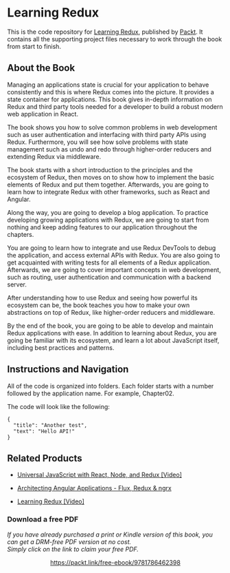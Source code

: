 


# Learning Redux
This is the code repository for [Learning Redux](https://www.packtpub.com/web-development/learning-redux?utm_source=github&utm_medium=repository&utm_campaign=9781786462398), published by [Packt](https://www.packtpub.com/?utm_source=github). It contains all the supporting project files necessary to work through the book from start to finish.

## About the Book
Managing an applications state is crucial for your application to behave consistently and this is where Redux comes into the picture. It provides a state container for applications. This book gives in-depth information on Redux and third party tools needed for a developer to build a robust modern web application in React.

The book shows you how to solve common problems in web development such as user authentication and interfacing with third party APIs using Redux. Furthermore, you will see how solve problems with state management such as undo and redo through higher-order reducers and extending Redux via middleware.

The book starts with a short introduction to the principles and the ecosystem of Redux, then moves on to show how to implement the basic elements of Redux and put them together. Afterwards, you are going to learn how to integrate Redux with other frameworks, such as React and Angular.

Along the way, you are going to develop a blog application. To practice developing growing applications with Redux, we are going to start from nothing and keep adding features to our application throughout the chapters.

You are going to learn how to integrate and use Redux DevTools to debug the application, and access external APIs with Redux. You are also going to get acquainted with writing tests for all elements of a Redux application. Afterwards, we are going to cover important concepts in web development, such as routing, user authentication and communication with a backend server.

After understanding how to use Redux and seeing how powerful its ecosystem can be, the book teaches you how to make your own abstractions on top of Redux, like higher-order reducers and middleware.

By the end of the book, you are going to be able to develop and maintain Redux applications with ease. In addition to learning about Redux, you are going be familiar with its ecosystem, and learn a lot about JavaScript itself, including best practices and patterns.

## Instructions and Navigation
All of the code is organized into folders. Each folder starts with a number followed by the application name. For example, Chapter02.



The code will look like the following:
```
{
  "title": "Another test",
  "text": "Hello API!"
}
```



## Related Products
* [Universal JavaScript with React, Node, and Redux [Video]](https://www.packtpub.com/web-development/universal-javascript-react-node-and-redux-video?utm_source=github&utm_medium=repository&utm_campaign=9781787286795)

* [Architecting Angular Applications - Flux, Redux & ngrx](https://www.packtpub.com/web-development/architecting-angular-applications-flux-redux-ngrx?utm_source=github&utm_medium=repository&utm_campaign=9781787122406)

* [Learning Redux [Video]](https://www.packtpub.com/web-development/learning-redux-video?utm_source=github&utm_medium=repository&utm_campaign=9781787125810)

### Download a free PDF

 <i>If you have already purchased a print or Kindle version of this book, you can get a DRM-free PDF version at no cost.<br>Simply click on the link to claim your free PDF.</i>
<p align="center"> <a href="https://packt.link/free-ebook/9781786462398">https://packt.link/free-ebook/9781786462398 </a> </p>